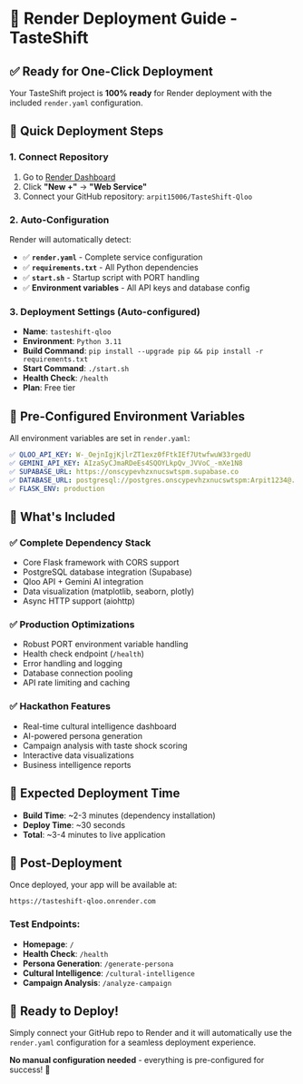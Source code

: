 # 🎨 Render Deployment Guide - TasteShift

## ✅ Ready for One-Click Deployment

Your TasteShift project is **100% ready** for Render deployment with the included `render.yaml` configuration.

## 🚀 Quick Deployment Steps

### 1. **Connect Repository**
1. Go to [Render Dashboard](https://dashboard.render.com/)
2. Click **"New +"** → **"Web Service"**
3. Connect your GitHub repository: `arpit15006/TasteShift-Qloo`

### 2. **Auto-Configuration**
Render will automatically detect:
- ✅ **`render.yaml`** - Complete service configuration
- ✅ **`requirements.txt`** - All Python dependencies
- ✅ **`start.sh`** - Startup script with PORT handling
- ✅ **Environment variables** - All API keys and database config

### 3. **Deployment Settings** (Auto-configured)
- **Name**: `tasteshift-qloo`
- **Environment**: `Python 3.11`
- **Build Command**: `pip install --upgrade pip && pip install -r requirements.txt`
- **Start Command**: `./start.sh`
- **Health Check**: `/health`
- **Plan**: Free tier

## 🔧 Pre-Configured Environment Variables

All environment variables are set in `render.yaml`:

```yaml
✅ QLOO_API_KEY: W-_OejnIgjKjlrZT1exz0fFtkIEf7UtwfwuW33rgedU
✅ GEMINI_API_KEY: AIzaSyCJmaRDeEs4SQOYLkpQv_JVVoC_-mXe1N8
✅ SUPABASE_URL: https://onscypevhzxnucswtspm.supabase.co
✅ DATABASE_URL: postgresql://postgres.onscypevhzxnucswtspm:Arpit1234@...
✅ FLASK_ENV: production
```

## 🎯 What's Included

### ✅ **Complete Dependency Stack**
- Core Flask framework with CORS support
- PostgreSQL database integration (Supabase)
- Qloo API + Gemini AI integration
- Data visualization (matplotlib, seaborn, plotly)
- Async HTTP support (aiohttp)

### ✅ **Production Optimizations**
- Robust PORT environment variable handling
- Health check endpoint (`/health`)
- Error handling and logging
- Database connection pooling
- API rate limiting and caching

### ✅ **Hackathon Features**
- Real-time cultural intelligence dashboard
- AI-powered persona generation
- Campaign analysis with taste shock scoring
- Interactive data visualizations
- Business intelligence reports

## 🌟 Expected Deployment Time

- **Build Time**: ~2-3 minutes (dependency installation)
- **Deploy Time**: ~30 seconds
- **Total**: ~3-4 minutes to live application

## 🔗 Post-Deployment

Once deployed, your app will be available at:
```
https://tasteshift-qloo.onrender.com
```

### Test Endpoints:
- **Homepage**: `/`
- **Health Check**: `/health`
- **Persona Generation**: `/generate-persona`
- **Cultural Intelligence**: `/cultural-intelligence`
- **Campaign Analysis**: `/analyze-campaign`

## 🎉 Ready to Deploy!

Simply connect your GitHub repo to Render and it will automatically use the `render.yaml` configuration for a seamless deployment experience.

**No manual configuration needed** - everything is pre-configured for success! 🚀
